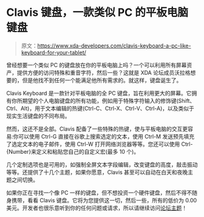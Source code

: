 # Clavis 键盘，一款类似 PC 的平板电脑键盘

> 原文：<https://www.xda-developers.com/clavis-keyboard-a-pc-like-keyboard-for-your-tablet/>

曾经想要一个类似 PC 的键盘放在你的平板电脑上吗？一个可以利用所有屏幕资产，提供方便的访问特殊和重音字符，然后一些？这就是 XDA 论坛成员沃拉格想要的，但是他找不到任何一个能满足他所有需求的。就这样，键盘诞生了。

Clavis Keyboard 是一款针对平板电脑的全 PC 键盘，旨在利用更大的屏幕。它拥有你所期望的个人电脑键盘的所有功能，例如用于特殊字符输入的修饰键(Shift、Ctrl、Alt)，用于文本编辑的热键(Ctrl-C、Ctrl-X、Ctrl-V、Ctrl-A)，以及类似于现实生活键盘的不同布局。

然而，这还不是全部。Clavis 配备了一些特殊的热键，使与平板电脑的交互更容易:你可以使用 Ctrl-G 直接在谷歌上搜索选定的文本，使用 Ctrl-M 发送预先填充了选定文本的电子邮件，使用 Ctrl-W 打开网络浏览器等等。您还可以使用 Ctrl-{Number}来定义和粘贴您自己的自定义宏(最多 10 个)。

几个定制选项也是可用的，如强制全屏文本字段编辑，改变键盘的高度，敲击振动等等。还提供了十几个主题，如果你愿意，Clavis 甚至可以自动在白天和夜晚主题之间切换。

如果你正在寻找一个像 PC 一样的键盘，但不想投资一个硬件键盘，然后不得不随身携带，看看 Clavis 键盘。它将为您提供这一切，然后一些，所有的低价为 0.00 美元。开发者也很乐意听到你的任何问题或请求，所以请继续访问[论坛主题](http://forum.xda-developers.com/android/apps-games/app-clavis-keyboard-pc-tablet-keyboard-t3149500/)！